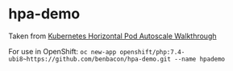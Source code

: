 # hpa-demo

Taken from [Kubernetes Horizontal Pod Autoscale Walkthrough](https://kubernetes.io/docs/tasks/run-application/horizontal-pod-autoscale-walkthrough/)

For use in OpenShift: `oc new-app openshift/php:7.4-ubi8~https://github.com/benbacon/hpa-demo.git --name hpademo`
